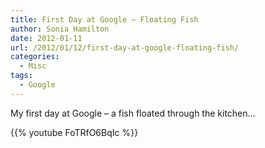 ```yaml
---
title: First Day at Google – Floating Fish
author: Sonia Hamilton
date: 2012-01-11
url: /2012/01/12/first-day-at-google-floating-fish/
categories:
  - Misc
tags:
  - Google
---
```

My first day at Google &#8211; a fish floated through the kitchen&#8230;

<!--more-->

{{% youtube FoTRfO6BqIc %}}
